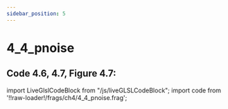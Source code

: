 ```yaml
---
sidebar_position: 5
---
```


# 4_4_pnoise
## Code 4.6, 4.7, Figure 4.7: 

import LiveGlslCodeBlock from "/js/liveGLSLCodeBlock";
import code from '!!raw-loader!/frags/ch4/4_4_pnoise.frag';

<LiveGlslCodeBlock fragName='4_4_pnoise.frag' fragCode={code} />
